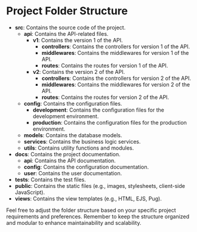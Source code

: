 # Project Folder Structure

- **src**: Contains the source code of the project.
  - **api**: Contains the API-related files.
    - **v1**: Contains the version 1 of the API.
      - **controllers**: Contains the controllers for version 1 of the API.
      - **middlewares**: Contains the middlewares for version 1 of the API.
      - **routes**: Contains the routes for version 1 of the API.
    - **v2**: Contains the version 2 of the API.
      - **controllers**: Contains the controllers for version 2 of the API.
      - **middlewares**: Contains the middlewares for version 2 of the API.
      - **routes**: Contains the routes for version 2 of the API.
  - **config**: Contains the configuration files.
    - **development**: Contains the configuration files for the development environment.
    - **production**: Contains the configuration files for the production environment.
  - **models**: Contains the database models.
  - **services**: Contains the business logic services.
  - **utils**: Contains utility functions and modules.
- **docs**: Contains the project documentation.
  - **api**: Contains the API documentation.
  - **config**: Contains the configuration documentation.
  - **user**: Contains the user documentation.
- **tests**: Contains the test files.
- **public**: Contains the static files (e.g., images, stylesheets, client-side JavaScript).
- **views**: Contains the view templates (e.g., HTML, EJS, Pug).

Feel free to adjust the folder structure based on your specific project requirements and preferences. Remember to keep the structure organized and modular to enhance maintainability and scalability.
